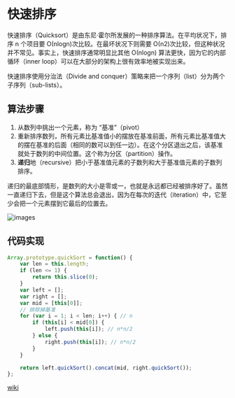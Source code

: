# 快速排序

快速排序（Quicksort）是由东尼·霍尔所发展的一种排序算法。在平均状况下，排序 n 个项目要 Ο(nlogn)次比较。在最坏状况下则需要 Ο(n2)次比较，但这种状况并不常见。事实上，快速排序通常明显比其他 Ο(nlogn) 算法更快，因为它的内部循环（inner loop）可以在大部分的架构上很有效率地被实现出来。

快速排序使用分治法（Divide and conquer）策略来把一个序列（list）分为两个子序列（sub-lists）。

## 算法步骤

1. 从数列中挑出一个元素，称为 “基准”（pivot）
2. 重新排序数列，所有元素比基准值小的摆放在基准前面，所有元素比基准值大的摆在基准的后面（相同的数可以到任一边）。在这个分区退出之后，该基准就处于数列的中间位置。这个称为分区（partition）操作。
3. **递归**地（recursive）把小于基准值元素的子数列和大于基准值元素的子数列排序。

递归的最底部情形，是数列的大小是零或一，也就是永远都已经被排序好了。虽然一直递归下去，但是这个算法总会退出，因为在每次的迭代（iteration）中，它至少会把一个元素摆到它最后的位置去。

![images](https://raw.githubusercontent.com/bigdots/blog/master/images/201801/Sorting_quicksort_anim.gif)

## 代码实现

```js
Array.prototype.quickSort = function() {
    var len = this.length;
    if (len <= 1) {
        return this.slice(0);
    }
    var left = [];
    var right = [];
    var mid = [this[0]];
    // 排除掉基准
    for (var i = 1; i < len; i++) { // n
        if (this[i] < mid[0]) {
            left.push(this[i]); // n*n/2
        } else {
            right.push(this[i]); // n*n/2
        }
    }

    return left.quickSort().concat(mid, right.quickSort());
};
```

<!-- 次数 = n + n^2-->



[wiki](https://zh.wikipedia.org/wiki/%E5%BF%AB%E9%80%9F%E6%8E%92%E5%BA%8F)
